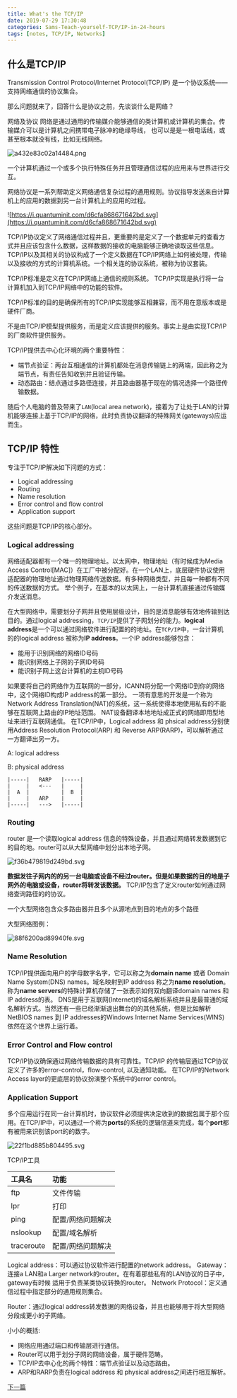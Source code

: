 ```yaml
---
title: What's the TCP/IP
date: 2019-07-29 17:30:48
categories: Sams-Teach-yourself-TCP/IP-in-24-hours
tags: [notes, TCP/IP, Networks]
---
```


## 什么是TCP/IP

Transmission Control Protocol/Internet Protocol(TCP/IP) 是一个协议系统——支持网络通信的协议集合。

那么问题就来了，回答什么是协议之前，先谈谈什么是网络？

网络及协议
网络是通过通用的传输媒介能够通信的类计算机或计算机的集合。传输媒介可以是计算机之间携带电子脉冲的绝缘导线，
也可以是是一根电话线，或甚至根本就没有线，比如无线网络。

![a432e83c02a14484.png](https://i.quantuminit.com/a432e83c02a14484.png)

一个计算机通过一个或多个执行特殊任务并且管理通信过程的应用来与世界进行交互。

网络协议是一系列帮助定义网络通信复杂过程的通用规则。协议指导发送来自计算机上的应用的数据到另一台计算机上的应用的过程。

![https://i.quantuminit.com/d6cfa868671642bd.svg](https://i.quantuminit.com/d6cfa868671642bd.svg)

TCP/IP协议定义了网络通信过程并且，更重要的是定义了一个数据单元的查看方式并且应该包含什么数据，这样数据的接收的电脑能够正确地读取这些信息。
TCP/IP以及其相关的协议构成了一个定义数据在TCP/IP网络上如何被处理，传输以及接收的方式的计算机系统。一个相关连的协议系统，被称为协议套装。

TCP/IP标准是定义在TCP/IP网络上通信的规则系统。
TCP/IP实现是执行将一台计算机加入到TCP/IP网络中的功能的软件。

TCP/IP标准的目的是确保所有的TCP/IP实现能够互相兼容，而不用在意版本或是硬件厂商。

不是由TCP/IP模型提供服务，而是定义应该提供的服务。事实上是由实现TCP/IP的厂商软件提供服务。

TCP/IP提供去中心化环境的两个重要特性：

- 端节点验证：两台互相通信的计算机都处在消息传输链上的两端，因此称之为端节点，有责任告知收到并且验证传输。
- 动态路由：结点通过多路径连接，并且路由器基于现在的情况选择一个路径传输数据。

随后个人电脑的普及带来了`LAN`(local area network)，接着为了让处于LAN的计算机能够连接上基于TCP/IP的网络，此时负责协议翻译的特殊网关(gateways)应运而生。

## TCP/IP 特性

专注于TCP/IP解决如下问题的方式：

- Logical addressing
- Routing
- Name resolution
- Error control and flow control
- Application support

这些问题是TCP/IP的核心部分。

### Logical addressing

网络适配器都有一个唯一的物理地址。以太网中，物理地址（有时候成为Media Access Control[MAC]）在工厂中被分配好。在一个LAN上，底层硬件协议使用适配器的物理地址通过物理网络传送数据。有多种网络类型，并且每一种都有不同的传送数据的方式。
举个例子，在基本的以太网上，一台计算机直接通过传输媒介发送消息。

在大型网络中，需要划分子网并且使用层级设计，目的是消息能够有效地传输到达目的。通过logical addressing，`TCP/IP`提供了子网划分的能力。**logical address**是一个可以通过网络软件进行配置的的地址。在`TCP/IP`中，一台计算机的的logical address 被称为**IP address**。一个IP address能够包含：

- 能用于识别网络的网络ID号码
- 能识别网络上子网的子网ID号码
- 能识别子网上这台计算机的主机ID号码

如果要将自己的网络作为互联网的一部分，ICANN将分配一个网络ID到你的网络中，这个网络ID构成IP address的第一部分。
一项有意思的开发是一个称为Network Address Translation(NAT)的系统，这一系统使得本地使用私有的不能够在互联网上路由的IP地址范围。
NAT设备翻译本地地址成正式的网络即用型地址来进行互联网通信。
在TCP/IP中，Logical address 和 phsical address分别使用Address Resolution Protocol(ARP) 和 Reverse ARP(RARP)，可以解析通过一方翻译出另一方。

A: logical address

B: physical address

```
|-----|   RARP   |-----|
|     |   <---   |     |
|  A  |          |  B  |
|     |   ARP    |     |
|-----|   --->   |-----|

```

### Routing

router 是一个读取logical address 信息的特殊设备，并且通过网络转发数据到它的目的地。router可以从大型网络中划分出本地子网。

![f36b479819d249bd.svg](https://i.quantuminit.com/f36b479819d249bd.svg)

**数据发往子网内的的另一台电脑或设备不经过router。但是如果数据的目的地是子网外的电脑或设备，router将转发该数据。**
TCP/IP包含了定义router如何通过网络查询路径的的协议。

一个大型网络包含众多路由器并且多个从源地点到目的地点的多个路径

大型网络图例：

![88f6200ad89940fe.svg](https://i.quantuminit.com/88f6200ad89940fe.svg)

### Name Resolution

TCP/IP提供面向用户的字母数字名字，它可以称之为**domain name** 或者 Domain Name System(DNS) names。域名映射到IP address 称之为**name resolution**。
称为**name servers**的特殊计算机存储了一张表示如何双向翻译domain names 和 IP address的表。
DNS是用于互联网(Internet)的域名解析系统并且是最普通的域名解析方式。当然还有一些已经渐渐退出舞台的的其他系统，但是比如解析NetBIOS names 到 IP addresses的Windows Internet Name Services(WINS)依然在这个世界上运行着。

### Error Control and Flow control

TCP/IP协议确保通过网络传输数据的具有可靠性。TCP/IP 的传输层通过TCP协议定义了许多的error-control，flow-control, 以及通知功能。
在TCP/IP的Network Access layer的更底层的协议扮演整个系统中的error control。

### Application Support

多个应用运行在同一台计算机时，协议软件必须提供决定收到的数据包属于那个应用。在TCP/IP中，可以通过一个称为**ports**的系统的逻辑信道来完成，每个**port**都有被用来识别该port的的数字。

![22f1bd885b804495.svg](https://i.quantuminit.com/22f1bd885b804495.svg)

TCP/IP工具

|工具名|功能|
|:--------|:--------|
|ftp|文件传输|
|lpr|打印|
|ping|配置/网络问题解决|
|nslookup|配置/域名解析|
|traceroute|配置/网络问题解决|

Logical address：可以通过协议软件进行配置的network address。
Gateway：连接a LAN和a Larger network的router。在有着那些私有的LAN协议的日子中，gateway有时候
适用于负责某类协议转换的router。
Network Protocol：定义通信过程中指定部分的通用规则集合。

Router：通过logical address转发数据的网络设备，并且也能够用于将大型网络分段成更小的子网络。

小小的概括:

- 网络应用通过端口和传输层进行通信。
- Router可以用于划分子网的网络设备，属于硬件范畴。
- TCP/IP去中心化的两个特性：端节点验证以及动态路由。
- ARP和RARP负责在logical address 和 physical address之间进行相互解析。

[下一篇](/How-TCP-IP-works)
